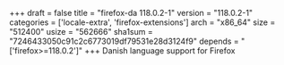 +++
draft = false
title = "firefox-da 118.0.2-1"
version = "118.0.2-1"
categories = ['locale-extra', 'firefox-extensions']
arch = "x86_64"
size = "512400"
usize = "562666"
sha1sum = "7246433050c91c2c6773019df79531e28d3124f9"
depends = "['firefox>=118.0.2']"
+++
Danish language support for Firefox